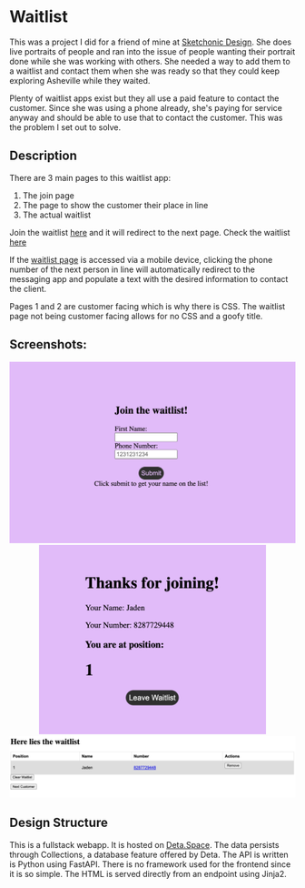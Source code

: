 # Waitlist

This was a project I did for a friend of mine at [Sketchonic Design](https://www.sketchonicdesign.com/). She does live portraits of people and ran into the issue of people wanting their portrait done while she was working with others. She needed a way to add them to a waitlist and contact them when she was ready so that they could keep exploring Asheville while they waited. 

Plenty of waitlist apps exist but they all use a paid feature to contact the customer. Since she was using a phone already, she's paying for service anyway and should be able to use that to contact the customer. This was the problem I set out to solve.

## Description

There are 3 main pages to this waitlist app:

1. The join page
2. The page to show the customer their place in line
3. The actual waitlist

Join the waitlist [here](https://waitlist-1-c5006775.deta.app/join-waitlist) and it will redirect to the next page. Check the waitlist [here](https://waitlist-1-c5006775.deta.app/waitlist/3014707)

If the [waitlist page](https://waitlist-1-c5006775.deta.app/waitlist/3014707) is accessed via a mobile device, clicking the phone number of the next person in line will automatically redirect to the messaging app and populate a text with the desired information to contact the client. 

Pages 1 and 2 are customer facing which is why there is CSS. The waitlist page not being customer facing allows for no CSS and a goofy title.

## Screenshots:
<div align=center>

<img src="https://raw.githubusercontent.com/jpass23/Waitlist/main/Screenshots/Join%20Page.png" width="525"/>

<img src="https://raw.githubusercontent.com/jpass23/Waitlist/main/Screenshots/Place%20In%20Line%20Page.png" width="400"/>

</div>

<div align=center>
<img src="https://raw.githubusercontent.com/jpass23/Waitlist/main/Screenshots/Waitlist%20Page.png" width="925"/>
</div>

## Design Structure

This is a fullstack webapp. It is hosted on [Deta.Space](https://deta.space/). The data persists through Collections, a database feature offered by Deta. The API is written is Python using FastAPI. There is no framework used for the frontend since it is so simple. The HTML is served directly from an endpoint using Jinja2.
